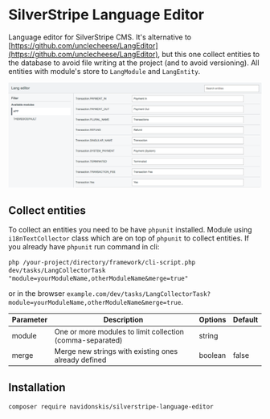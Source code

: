 # SilverStripe Language Editor

Language editor for SilverStripe CMS. It's alternative to [https://github.com/unclecheese/LangEditor](https://github.com/unclecheese/LangEditor), but this one collect entities to the database to avoid file writing at the project (and to avoid versioning). All entities with module's store to `LangModule` and `LangEntity`.

![](assets/images/screenshot.png)

## Collect entities

To collect an entities you need to be have `phpunit` installed. Module using `i18nTextCollector` class which are on top of `phpunit` to collect entities. 
If you already have `phpunit` run command in cli:

```shell
php /your-project/directory/framework/cli-script.php dev/tasks/LangCollectorTask "module=yourModuleName,otherModuleName&merge=true"
```

or in the browser `example.com/dev/tasks/LangCollectorTask?module=yourModuleName,otherModuleName&merge=true`.

| Parameter | Description | Options | Default |
|--------------------------|-------------------------------------------------------------------------------------------------------------------------------------------------------------------------------|------------------|-------------|
| module | One or more modules to limit collection (comma-separated) | string |  |
| merge | Merge new strings with existing ones already defined | boolean | false |

## Installation

```shell
composer require navidonskis/silverstripe-language-editor
```
